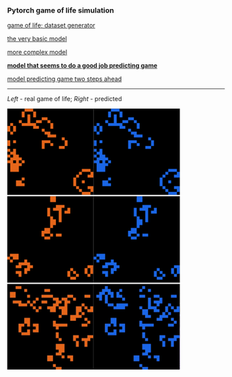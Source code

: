 ### Pytorch game of life simulation
[game of life; dataset generator](https://github.com/Altair200333/pytorch_GameOfLife/blob/main/gameOfLife.ipynb)

[the very basic model](https://github.com/Altair200333/pytorch_GameOfLife/blob/main/gameLifeNN_BaseLine.ipynb)

[more complex model](https://github.com/Altair200333/pytorch_GameOfLife/blob/main/gameOfLife_test.ipynb)

[**model that seems to do a good job predicting game**](https://github.com/Altair200333/pytorch_GameOfLife/blob/main/gameOfLife_more_compex.ipynb)

[model predicting game two steps ahead](https://github.com/Altair200333/pytorch_GameOfLife/blob/main/gameOfLife_predict_skip_2.ipynb)

------------


*Left* - real game of life; *Right* - predicted

<img src="https://github.com/Altair200333/pytorch_GameOfLife/blob/main/imgs/img1.png?raw=true" alt="drawing" width="400"/> 
<img src="https://github.com/Altair200333/pytorch_GameOfLife/blob/main/imgs/img2.png?raw=true" alt="drawing" width="400"/> 
<img src="https://github.com/Altair200333/pytorch_GameOfLife/blob/main/imgs/img3.png?raw=true" alt="drawing" width="400"/> 